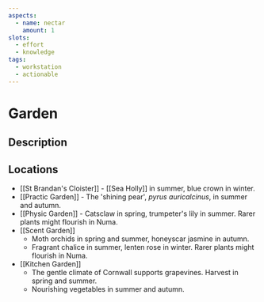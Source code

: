 ```yaml
---
aspects: 
  - name: nectar
    amount: 1
slots:
  - effort
  - knowledge
tags:
  - workstation
  - actionable
---
```


# Garden

## Description

## Locations
- [[St Brandan's Cloister]] - [[Sea Holly]] in summer, blue crown in winter.
- [[Practic Garden]] - The 'shining pear', <i>pyrus auricalcinus</i>, in summer and autumn.
- [[Physic Garden]] - Catsclaw in spring, trumpeter's lily in summer. Rarer plants might flourish in Numa.
- [[Scent Garden]] 
	- Moth orchids in spring and summer, honeyscar jasmine in autumn.
	- Fragrant chalice in summer, lenten rose in winter. Rarer plants might flourish in Numa.
- [[Kitchen Garden]]
	- The gentle climate of Cornwall supports grapevines. Harvest in spring and summer.
	- Nourishing vegetables in summer and autumn.